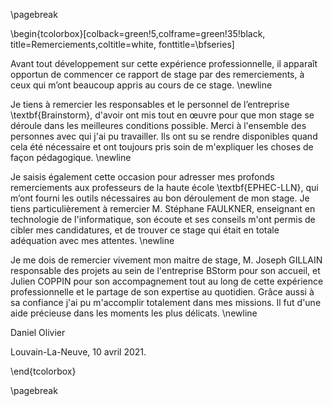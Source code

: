 
\pagebreak


\begin{tcolorbox}[colback=green!5,colframe=green!35!black,
title=Remerciements,coltitle=white,
fonttitle=\bfseries]

Avant tout développement sur cette expérience professionnelle, il apparaît opportun de commencer ce rapport de stage 
par des remerciements, à ceux qui m’ont beaucoup appris au cours de ce stage. \newline

Je tiens à remercier les responsables et le personnel de l’entreprise \textbf{Brainstorm}, d'avoir 
ont mis tout en œuvre pour que mon stage se déroule dans les meilleures conditions possible. Merci à l'ensemble 
des personnes avec qui j'ai pu travailler. Ils ont su se rendre disponibles quand cela été nécessaire et 
ont toujours pris soin de m'expliquer les choses de façon pédagogique. \newline 

Je saisis également cette occasion pour adresser mes profonds remerciements aux professeurs de la haute école 
\textbf{EPHEC-LLN}, qui m’ont fourni les outils nécessaires au bon déroulement de mon stage. Je tiens particulièrement
à remercier M. Stéphane FAULKNER, enseignant en technologie de l'informatique, son écoute et ses conseils m'ont permis 
de cibler mes candidatures, et de trouver ce stage qui était en totale adéquation avec mes attentes. \newline 

Je me dois de remercier vivement mon maitre de stage, M. Joseph GILLAIN responsable des projets au sein de l'entreprise BStorm
pour son accueil, et Julien COPPIN pour son accompagnement tout au long de cette expérience professionnelle et
le partage de son expertise au quotidien. Grâce aussi à sa confiance j'ai pu m'accomplir totalement dans mes missions. 
Il fut d'une aide précieuse dans les moments les plus délicats. \newline

Daniel Olivier

Louvain-La-Neuve, 10 avril 2021.

\end{tcolorbox}

\pagebreak
